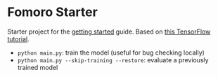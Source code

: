 Fomoro Starter
===

Starter project for the [getting started](https://fomoro.gitbooks.io/guide/content/getting_started.html) guide. Based on [this TensorFlow tutorial](https://www.tensorflow.org/versions/master/tutorials/mnist/pros/index.html#build-a-multilayer-convolutional-network).

- `python main.py`: train the model (useful for bug checking locally)
- `python main.py --skip-training --restore`: evaluate a previously trained model
